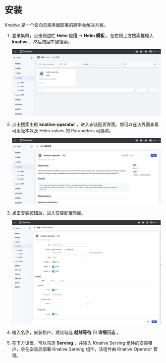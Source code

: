 # 安装

Knative 是一个面向无服务器部署的跨平台解决方案。

1. 登录集群，点击侧边栏 __Helm 应用__ -> __Helm 模板__ ，在右侧上方搜索框输入 __knative__ ，然后按回车键搜索。

    ![Install-1](../../images/knative-install-1.png)

2. 点击搜索出的 __knative-operator__ ，进入安装配置界面。你可以在该界面查看可用版本以及 Helm values 的 Parameters 可选项。

    ![Install-2](../../images/knative-install-2.png)

3. 点击安装按钮后，进入安装配置界面。

    ![Install-3](../../images/knative-install-3.png)

4. 输入名称，安装租户，建议勾选 __就绪等待__ 和 __详细日志__ 。

5. 在下方设置，可以勾选 __Serving__ ，并输入 Knative Serving 组件的安装租户，会在安装后部署 Knative Serving 组件，该组件由 Knative Operator 管理。

